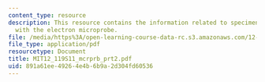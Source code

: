 ```yaml
---
content_type: resource
description: This resource contains the information related to specimen characterization
  with the electron microprobe.
file: /media/https%3A/open-learning-course-data-rc.s3.amazonaws.com/12-119-analytical-techniques-for-studying-environmental-and-geologic-samples-spring-2011/891a61ee49264e4b6b9a2d304fd60536_MIT12_119S11_mcrprb_prt2.pdf
file_type: application/pdf
resourcetype: Document
title: MIT12_119S11_mcrprb_prt2.pdf
uid: 891a61ee-4926-4e4b-6b9a-2d304fd60536
---
```

